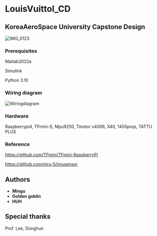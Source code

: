 # LouisVuittol_CD

## KoreaAeroSpace University Capstone Design
![IMG_0123](https://user-images.githubusercontent.com/9380159/161889910-20057acd-6f7b-4292-ad9b-2123be353ef3.PNG)

### Prerequisites

Matlab2022a

Simulink

Python 3.10

### Wiring diagram
![Wiringdiagram](https://user-images.githubusercontent.com/9380159/204148959-d8217a51-a839-4834-87e4-fcfed2231718.png)

### Hardware
Raspberrypi4, TFmini-S, Mpu9250, Tmotor v4006, X40, 1455prop, TATTU PLUS

### Reference
https://github.com/TFmini/TFmini-RaspberryPi

https://github.com/niru-5/imusensor

## Authors

* **Mingu**
* **Golden goblin**
* **HUH**

## Special thanks
Prof. Lee, Donghun
